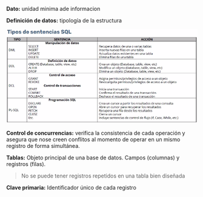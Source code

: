 **Dato:** unidad minima ade informacion

**Definición de datos:** tipología de la estructura 

![](2021-08-23-20-28-34.png)

**Control de concurrencias:** verifica la consistencia de cada operación y asegura que nose creen conflitos al momento de operar en un mismo registro de forma simultánea.

**Tablas:** Objeto principal de una base de datos.
 Campos (columnas) y registros (filas).

> No se puede tener registros repetidos en una tabla bien diseñada

**Clave primaria:** Identificador único de cada registro